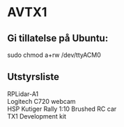 # AVTX1

## Gi tillatelse på Ubuntu:

sudo chmod a+rw /dev/ttyACM0

## Utstyrsliste
RPLidar-A1  
Logitech C720 webcam  
HSP Kutiger Rally 1:10 Brushed RC car  
TX1 Development kit  

